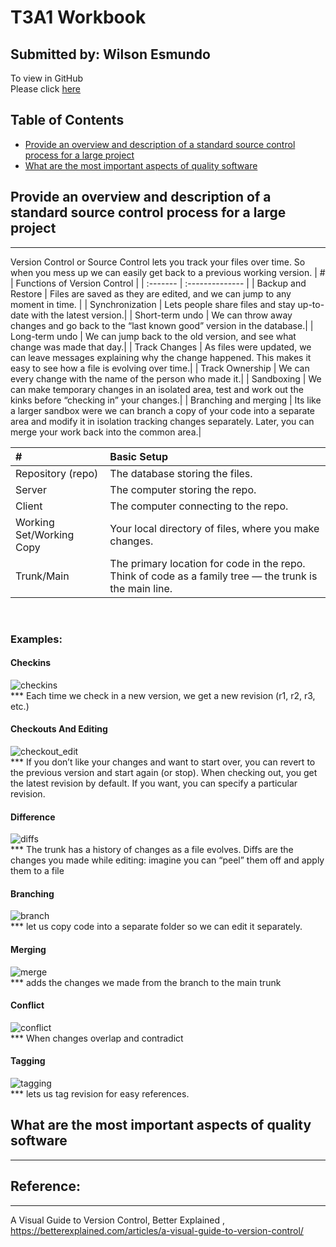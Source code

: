 # T3A1 Workbook

## Submitted by: Wilson Esmundo

To view in GitHub <br/>
Please click [here](https://github.com/charliegucci/T3A1)

## Table of Contents

- [Provide an overview and description of a standard source control process for a large project](#Provide-an-overview-and-description-of-a-standard-source-control-process-for-a-large-project)
- [What are the most important aspects of quality software](#What-are-the-most-important-aspects-of-quality-software)

## Provide an overview and description of a standard source control process for a large project

---

Version Control or Source Control lets you track your files over time. So when you mess up we can easily get back to a previous working version.
| # | Functions of Version Control |
| :------- | :-------------- |
| Backup and Restore | Files are saved as they are edited, and we can jump to any moment in time. |
| Synchronization | Lets people share files and stay up-to-date with the latest version.|
| Short-term undo | We can throw away changes and go back to the “last known good” version in the database.|
| Long-term undo | We can jump back to the old version, and see what change was made that day.|
| Track Changes | As files were updated, we can leave messages explaining why the change happened. This makes it easy to see how a file is evolving over time.|
| Track Ownership | We can every change with the name of the person who made it.|
| Sandboxing | We can make temporary changes in an isolated area, test and work out the kinks before “checking in” your changes.|
| Branching and merging | Its like a larger sandbox were we can branch a copy of your code into a separate area and modify it in isolation tracking changes separately. Later, you can merge your work back into the common area.|
<br>

| #                        | Basic Setup                                                                                             |
| :----------------------- | :------------------------------------------------------------------------------------------------------ |
| Repository (repo)        | The database storing the files.                                                                         |
| Server                   | The computer storing the repo.                                                                          |
| Client                   | The computer connecting to the repo.                                                                    |
| Working Set/Working Copy | Your local directory of files, where you make changes.                                                  |
| Trunk/Main               | The primary location for code in the repo. Think of code as a family tree — the trunk is the main line. |

<br>

### Examples:

#### Checkins

![checkins](docs/basic_checkin.png) <br/>
\*\*\* Each time we check in a new version, we get a new revision (r1, r2, r3, etc.) <br>

#### Checkouts And Editing

![checkout_edit](docs/checkout_edit.png) <br/>
\*\*\* If you don’t like your changes and want to start over, you can revert to the previous version and start again (or stop). When checking out, you get the latest revision by default. If you want, you can specify a particular revision.<br/>

#### Difference

![diffs](docs/basic_diffs.png) <br/>
\*\*\* The trunk has a history of changes as a file evolves. Diffs are the changes you made while editing: imagine you can “peel” them off and apply them to a file <br/>

#### Branching

![branch](docs/first_branch.png) <br/>
\*\*\* let us copy code into a separate folder so we can edit it separately.<br/>

#### Merging

![merge](docs/merging.png) <br/>
\*\*\* adds the changes we made from the branch to the main trunk<br/>

#### Conflict

![conflict](docs/conflict.png) <br/>
\*\*\* When changes overlap and contradict <br/>

#### Tagging

![tagging](docs/tagging.png) <br/>
\*\*\* lets us tag revision for easy references.<br>

## What are the most important aspects of quality software

---

## Reference:

---

A Visual Guide to Version Control, Better Explained , https://betterexplained.com/articles/a-visual-guide-to-version-control/ <br/>
